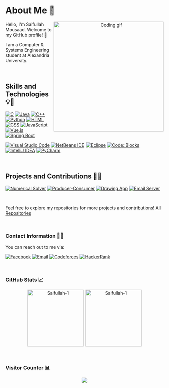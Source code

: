 # About Me 👋

<p align="center">
  <img align="right" width="350" src="https://github.com/alsiam/alsiam/blob/main/assets/programmer.gif" alt="Coding gif" />
</p>

Hello, I'm Saifullah Mousaad. Welcome to my GitHub profile! 🎉

I am a Computer & Systems Engineering student at Alexandria University.

<br/>

## Skills and Technologies 💡🔧

[![C](https://img.shields.io/badge/-C-00599C?style=flat-round&logo=c&logoColor=white)](https://en.wikipedia.org/wiki/C_(programming_language))
[![Java](https://img.shields.io/badge/-Java-orange?style=flat-round&logo=java&logoColor=white)](https://www.java.com)
[![C++](https://img.shields.io/badge/-C++-00599C?style=flat-round&logo=c%2B%2B&logoColor=white)](https://en.wikipedia.org/wiki/C%2B%2B)
[![Python](https://img.shields.io/badge/-Python-3776AB?style=flat-round&logo=python&logoColor=white)](https://www.python.org)
[![HTML](https://img.shields.io/badge/-HTML5-E34F26?style=flat-round&logo=html5&logoColor=white)](https://developer.mozilla.org/en-US/docs/Web/HTML)
[![CSS](https://img.shields.io/badge/-CSS-1572B6?style=flat-round&logo=css3&logoColor=white)](https://developer.mozilla.org/en-US/docs/Web/CSS)
[![JavaScript](https://img.shields.io/badge/-JavaScript-F7DF1E?style=flat-round&logo=javascript&logoColor=black)](https://developer.mozilla.org/en-US/docs/Web/JavaScript)
[![Vue.js](https://img.shields.io/badge/-Vue.js-4FC08D?style=flat-round&logo=vue.js&logoColor=white)](https://vuejs.org/)
[![Spring Boot](https://img.shields.io/badge/-Spring%20Boot-6DB33F?style=flat-round&logo=spring&logoColor=white)](https://spring.io/projects/spring-boot)

[![Visual Studio Code](https://img.shields.io/badge/-Visual%20Studio%20Code-007ACC?style=flat-round&logo=visual-studio-code&logoColor=white)](https://code.visualstudio.com)
[![NetBeans IDE](https://img.shields.io/badge/-NetBeans%20IDE-1B6AC6?style=flat-round&logo=apache-netbeans-ide&logoColor=white)](https://netbeans.apache.org)
[![Eclipse](https://img.shields.io/badge/-Eclipse-2C2255?style=flat-round&logo=eclipse-ide&logoColor=white)](https://www.eclipse.org)
[![Code::Blocks](https://img.shields.io/badge/-Code%3A%3ABlocks-003366?style=flat-round&logo=codeblocks&logoColor=white)](http://www.codeblocks.org)
[![IntelliJ IDEA](https://img.shields.io/badge/-IntelliJ%20IDEA-000000?style=flat-round&logo=intellij-idea&logoColor=white)](https://www.jetbrains.com/idea/)
[![PyCharm](https://img.shields.io/badge/-PyCharm-000000?style=flat-round&logo=pycharm&logoColor=white)](https://www.jetbrains.com/pycharm/)

<br/>

## Projects and Contributions 🚀🤝

[![Numerical Solver](https://github-readme-stats.vercel.app/api/pin/?username=Saifullah-1&repo=Numerical-Solver&theme=dark)](https://github.com/Saifullah-1/Numerical-Solver.git)
[![Producer-Consumer](https://github-readme-stats.vercel.app/api/pin/?username=Saifullah-1&repo=Producer-Consumer&theme=dark)](https://github.com/Saifullah-1/Producer-Consumer.git)
[![Drawing App](https://github-readme-stats.vercel.app/api/pin/?username=Saifullah-1&repo=DrawingApp&theme=dark)](https://github.com/Saifullah-1/DrawingApp.git)
[![Email Server](https://github-readme-stats.vercel.app/api/pin/?username=Saifullah-1&repo=Email-Server&theme=dark)](https://github.com/Saifullah-1/Email-Server.git)


<br/>

Feel free to explore my repositories for more projects and contributions! [All Repositories](https://github.com/Saifullah-1?tab=repositories)

<br/>

### Contact Information 📧📱

You can reach out to me via:

[![Facebook](https://img.shields.io/badge/-Facebook-1877F2?style=flat-square&logo=facebook&logoColor=white)](https://www.facebook.com/seif.mous3ad)
[![Email](https://img.shields.io/badge/-Email-D14836?style=flat-square&logo=gmail&logoColor=white)](mailto:siafmosad@gmail.com)
[![Codeforces](https://img.shields.io/badge/-Codeforces-2EC866?style=flat-square&logo=codeforces&logoColor=white)](https://codeforces.com/profile/Saifullah1)
[![HackerRank](https://img.shields.io/badge/-HackerRank-00EA64?style=flat-square&logo=hackerrank&logoColor=white)](https://www.hackerrank.com/saifullahmosaad?hr_r=1)

<br/>

### GitHub Stats 📈

<p align="center">
  <img height="180em" src="https://github-readme-stats.vercel.app/api?username=Saifullah-1&show_icons=true&include_all_commits=true&count_private=true&text_color=FFA718&theme=transparent&show_icons=true" alt="Saifullah-1"/>
  <img height="180em" src="https://github-readme-stats.vercel.app/api/top-langs?username=Saifullah-1&show_icons=true&locale=en&layout=compact&langs_count=20&icon_color=2fcca3&text_color=FFA718&theme=transparent&show_icons=true" alt="Saifullah-1"/>
</p>

<br/>

### Visitor Counter 📊

<p align="center"> 
  <img src="https://profile-counter.glitch.me/Saifullah-1/count.svg" />
</p>
